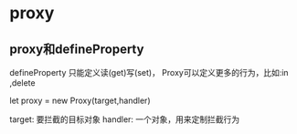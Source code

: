 # proxy

## proxy和defineProperty

defineProperty 只能定义读(get)写(set)， Proxy可以定义更多的行为，比如:in ,delete

let proxy = new Proxy(target,handler)

target: 要拦截的目标对象
handler: 一个对象，用来定制拦截行为
